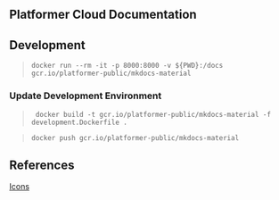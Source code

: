 Platformer Cloud Documentation
---

## Development

> `docker run --rm -it -p 8000:8000 -v ${PWD}:/docs gcr.io/platformer-public/mkdocs-material`

### Update Development Environment

> ` docker build -t gcr.io/platformer-public/mkdocs-material -f development.Dockerfile .`

> `docker push gcr.io/platformer-public/mkdocs-material`

## References

[Icons](https://materialdesignicons.com/)
